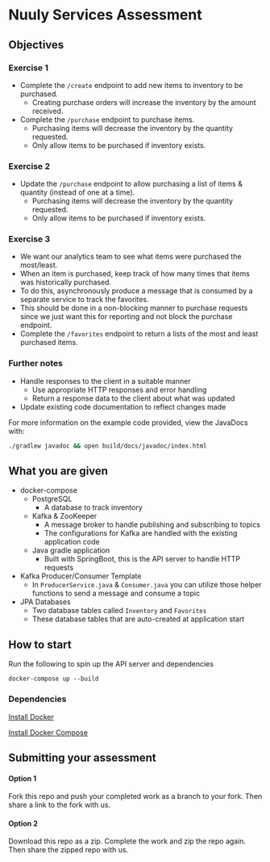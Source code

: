 # Nuuly Services Assessment

## Objectives

### Exercise 1
* Complete the `/create` endpoint to add new items to inventory to be purchased.
  * Creating purchase orders will increase the inventory by the amount received.
* Complete the `/purchase` endpoint to purchase items.
  * Purchasing items will decrease the inventory by the quantity requested.
  * Only allow items to be purchased if inventory exists.

### Exercise 2
* Update the `/purchase` endpoint to allow purchasing a list of items & quantity (instead of one at a time).
  * Purchasing items will decrease the inventory by the quantity requested.
  * Only allow items to be purchased if inventory exists.

### Exercise 3
* We want our analytics team to see what items were purchased the most/least.
* When an item is purchased, keep track of how many times that items was historically purchased.
* To do this, asynchronously produce a message that is consumed by a separate service to track the favorites.
* This should be done in a non-blocking manner to purchase requests since we just want this for reporting and not block the purchase endpoint.
* Complete the `/favorites` endpoint to return a lists of the most and least purchased items.


### Further notes
* Handle responses to the client in a suitable manner
  * Use appropriate HTTP responses and error handling
  * Return a response data to the client about what was updated
* Update existing code documentation to reflect changes made


For more information on the example code provided, view the JavaDocs with:
```bash
./gradlew javadoc && open build/docs/javadoc/index.html
```

## What you are given
* docker-compose
  * PostgreSQL
    * A database to track inventory
  * Kafka & ZooKeeper
    * A message broker to handle publishing and subscribing to topics
    * The configurations for Kafka are handled with the existing application code
  * Java gradle application
    * Built with SpringBoot, this is the API server to handle HTTP requests
* Kafka Producer/Consumer Template
  * In `ProducerService.java` & `Consumer.java` you can utilize those helper functions to send a message and consume a topic
* JPA Databases
  * Two database tables called `Inventory` and `Favorites`
  * These database tables that are auto-created at application start

## How to start
Run the following to spin up the API server and dependencies
```shell
docker-compose up --build
```

### Dependencies

[Install Docker](https://docs.docker.com/engine/installation/)

[Install Docker Compose](https://docs.docker.com/compose/install/)

## Submitting your assessment
#### Option 1
Fork this repo and push your completed work as a branch to your fork. Then share a link to the fork with us.

#### Option 2
Download this repo as a zip. Complete the work and zip the repo again. Then share the zipped repo with us.